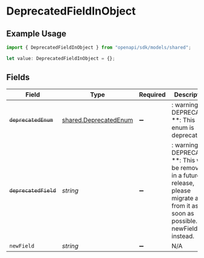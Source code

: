 # DeprecatedFieldInObject

## Example Usage

```typescript
import { DeprecatedFieldInObject } from "openapi/sdk/models/shared";

let value: DeprecatedFieldInObject = {};
```

## Fields

| Field                                                                                                                                         | Type                                                                                                                                          | Required                                                                                                                                      | Description                                                                                                                                   |
| --------------------------------------------------------------------------------------------------------------------------------------------- | --------------------------------------------------------------------------------------------------------------------------------------------- | --------------------------------------------------------------------------------------------------------------------------------------------- | --------------------------------------------------------------------------------------------------------------------------------------------- |
| ~~`deprecatedEnum`~~                                                                                                                          | [shared.DeprecatedEnum](../../../sdk/models/shared/deprecatedenum.md)                                                                         | :heavy_minus_sign:                                                                                                                            | : warning: ** DEPRECATED **: This enum is deprecated.                                                                                         |
| ~~`deprecatedField`~~                                                                                                                         | *string*                                                                                                                                      | :heavy_minus_sign:                                                                                                                            | : warning: ** DEPRECATED **: This will be removed in a future release, please migrate away from it as soon as possible. Use newField instead. |
| `newField`                                                                                                                                    | *string*                                                                                                                                      | :heavy_minus_sign:                                                                                                                            | N/A                                                                                                                                           |